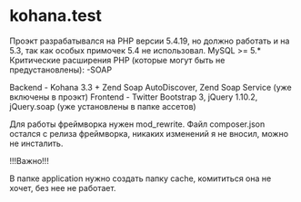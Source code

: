 kohana.test
===========

Проэкт разрабатывался на PHP версии 5.4.19, но должно работать и на 5.3, так как особых примочек 5.4 не использовал.
MySQL >= 5.*
Критические расширения PHP (которые могут быть не предустановлены):
-SOAP

Backend - Kohana 3.3 + Zend Soap AutoDiscover, Zend Soap Service (уже включены в проэкт)
Frontend -  Twitter Bootstrap 3, jQuery 1.10.2, jQuery.soap (уже установлены в папке ассетов)

Для работы фреймворка нужен mod_rewrite.
Файл composer.json остался с релиза фреймворка, никаких изменений я не вносил, можно не инсталить.


!!!Важно!!!

В папке application нужно создать папку cache, комититься она не хочет, без нее не работает.
